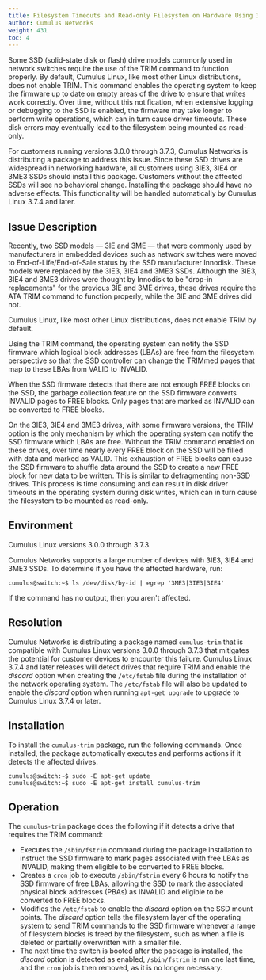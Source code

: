 ```yaml
---
title: Filesystem Timeouts and Read-only Filesystem on Hardware Using 3IE3 3IE4 3ME3 Solid State Disks
author: Cumulus Networks
weight: 431
toc: 4
---
```


Some SSD (solid-state disk or flash) drive models commonly used in network switches require the use of the TRIM command to function properly. By default, Cumulus Linux, like most other Linux distributions, does not enable TRIM. This command enables the operating system to keep the firmware up to date on empty areas of the drive to ensure that writes work correctly. Over time, without this notification, when extensive logging or debugging to the SSD is enabled, the firmware may take longer to perform write operations, which can in turn cause driver timeouts. These disk errors may eventually lead to the filesystem being mounted as read-only.

For customers running versions 3.0.0 through 3.7.3, Cumulus Networks is distributing a package to address this issue. Since these SSD drives are widespread in networking hardware, all customers using 3IE3, 3IE4 or 3ME3 SSDs should install this package. Customers without the affected SSDs will see no behavioral change. Installing the package should have no adverse effects. This functionality will be handled automatically by Cumulus Linux 3.7.4 and later.

## Issue Description

Recently, two SSD models — 3IE and 3ME — that were commonly used by manufacturers in embedded devices such as network switches were moved to End-of-Life/End-of-Sale status by the SSD manufacturer Innodisk. These models were replaced by the 3IE3, 3IE4 and 3ME3 SSDs. Although the 3IE3, 3IE4 and 3ME3 drives were thought by Innodisk to be "drop-in replacements" for the previous 3IE and 3ME drives, these drives require the ATA TRIM command to function properly, while the 3IE and 3ME drives did not.

Cumulus Linux, like most other Linux distributions, does not enable TRIM by default.

Using the TRIM command, the operating system can notify the SSD firmware which logical block addresses (LBAs) are free from the filesystem perspective so that the SSD controller can change the TRIMmed pages that map to these LBAs from VALID to INVALID.

When the SSD firmware detects that there are not enough FREE blocks on the SSD, the garbage collection feature on the SSD firmware converts INVALID pages to FREE blocks. Only pages that are marked as INVALID can be converted to FREE blocks.

On the 3IE3, 3IE4 and 3ME3 drives, with some firmware versions, the TRIM option is the only mechanism by which the operating system can notify the SSD firmware which LBAs are free. Without the TRIM command enabled on these drives, over time nearly every FREE block on the SSD will be filled with data and marked as VALID. This exhaustion of FREE blocks can cause the SSD firmware to shuffle data around the SSD to create a new FREE block for new data to be written. This is similar to defragmenting non-SSD drives. This process is time consuming and can result in disk driver timeouts in the operating system during disk writes, which can in turn cause the filesystem to be mounted as read-only.

## Environment

Cumulus Linux versions 3.0.0 through 3.7.3.

Cumulus Networks supports a large number of devices with 3IE3, 3IE4 and 3ME3 SSDs. To determine if you have the affected hardware, run:

    cumulus@switch:~$ ls /dev/disk/by-id | egrep '3ME3|3IE3|3IE4'

If the command has no output, then you aren't affected.

## Resolution

Cumulus Networks is distributing a package named `cumulus-trim` that is compatible with Cumulus Linux versions 3.0.0 through 3.7.3 that mitigates the potential for customer devices to encounter this failure. Cumulus Linux 3.7.4 and later releases will detect drives that require TRIM and enable the *discard* option when creating the `/etc/fstab` file during the installation of the network operating system. The `/etc/fstab` file will also be updated to enable the *discard* option when running `apt-get upgrade` to upgrade to Cumulus Linux 3.7.4 or later.

## Installation

To install the `cumulus-trim` package, run the following commands. Once installed, the package automatically executes and performs actions if it detects the affected drives.

    cumulus@switch:~$ sudo -E apt-get update
    cumulus@switch:~$ sudo -E apt-get install cumulus-trim

## Operation

The `cumulus-trim` package does the following if it detects a drive that requires the TRIM command:

- Executes the `/sbin/fstrim` command during the package installation to instruct the SSD firmware to mark pages associated with free LBAs as INVALID, making them eligible to be converted to FREE blocks.
- Creates a `cron` job to execute `/sbin/fstrim` every 6 hours to notify the SSD firmware of free LBAs, allowing the SSD to mark the associated physical block addresses (PBAs) as INVALID and eligible to be converted to FREE blocks.
- Modifies the `/etc/fstab` to enable the *discard* option on the SSD mount points. The *discard* option tells the filesystem layer of the operating system to send TRIM commands to the SSD firmware whenever a range of filesystem blocks is freed by the filesystem, such as when a file is deleted or partially overwritten with a smaller file.
- The next time the switch is booted after the package is installed, the *discard* option is detected as enabled, `/sbin/fstrim` is run one last time, and the `cron` job is then removed, as it is no longer necessary.
